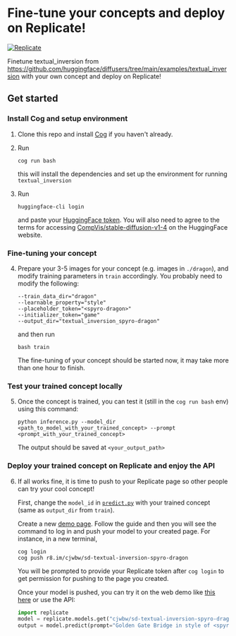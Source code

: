 # Fine-tune your concepts and deploy on Replicate!

[![Replicate](https://replicate.com/cjwbw/sd-textual-inversion-spyro-dragon/badge)](https://replicate.com/cjwbw/sd-textual-inversion-spyro-dragon)

Finetune textual_inversion from https://github.com/huggingface/diffusers/tree/main/examples/textual_inversion with your own concept and deploy on Replicate!

## Get started

### Install Cog and setup environment

1. Clone this repo and install [Cog](https://github.com/replicate/cog#install) if you haven't already.

2.  Run
    ```
    cog run bash
    ```

    this will install the dependencies and set up the environment for running `textual_inversion`

3. Run 

    ```
    huggingface-cli login
    ```

    and paste your [HuggingFace token](https://huggingface.co/settings/tokens). You will also need to agree to the terms for accessing [CompVis/stable-diffusion-v1-4](https://huggingface.co/CompVis/stable-diffusion-v1-4) on the HuggingFace website.




### Fine-tuning your concept
4. Prepare your 3-5 images for your concept (e.g. images in `./dragon`), and modify training parameters in `train` accordingly. You probably need to modify the following:
    ```
    --train_data_dir="dragon" 
    --learnable_property="style" 
    --placeholder_token="<spyro-dragon>"
    --initializer_token="game" 
    --output_dir="textual_inversion_spyro-dragon"
    ```
    and then run
    ```
    bash train
    ```
    The fine-tuning of your concept should be started now, it may take more than one hour to finish.

### Test your trained concept locally
5. Once the concept is trained, you can test it (still in the `cog run bash` env) using this command:
    ```
    python inference.py --model_dir <path_to_model_with_your_trained_concept> --prompt <prompt_with_your_trained_concept> 
    ```
    The output should be saved at `<your_output_path>`

### Deploy your trained concept on Replicate and enjoy the API
6. If all works fine, it is time to push to your Replicate page so other people can try your cool concept!

    First, change the `model_id` in [`predict.py`](https://github.com/chenxwh/replicate-sd-textual-inversion/blob/main/predict.py#L15) with your trained concept (same as `output_dir` from `train`). 
    
    Create a new [demo page](https://replicate.com/create). Follow the guide and then you will see the command to log in and push your model to your created page.
    For instance, in a new terminal, 
    ```
    cog login
    cog push r8.im/cjwbw/sd-textual-inversion-spyro-dragon
    ```
    You will be prompted to provide your Replicate token after `cog login` to get permission for pushing to the page you created.

    Once your model is pushed, you can try it on the web demo like [this here](https://replicate.com/cjwbw/sd-textual-inversion-spyro-dragon) or use the API:

    ```py
    import replicate
    model = replicate.models.get("cjwbw/sd-textual-inversion-spyro-dragon")
    output = model.predict(prompt="Golden Gate Bridge in style of <spyro-dragon>")
    ```

